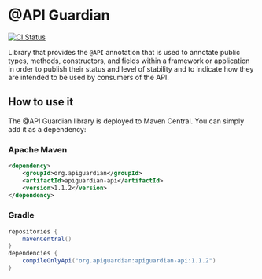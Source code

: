 # @API Guardian

[![CI Status](https://github.com/apiguardian-team/apiguardian/workflows/CI/badge.svg)](https://github.com/apiguardian-team/apiguardian/actions)

Library that provides the `@API` annotation that is used to annotate public types, methods, constructors, and fields within a framework or application in order to publish their status and level of stability and to indicate how they are intended to be used by consumers of the API.

## How to use it

The @API Guardian library is deployed to Maven Central. You can simply add it as a dependency:

### Apache Maven
```xml
<dependency>
    <groupId>org.apiguardian</groupId>
    <artifactId>apiguardian-api</artifactId>
    <version>1.1.2</version>
</dependency>
```

### Gradle

```gradle
repositories {
    mavenCentral()
}
dependencies {    
    compileOnlyApi("org.apiguardian:apiguardian-api:1.1.2")
}
```
